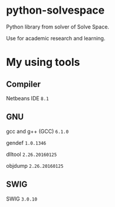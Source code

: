 python-solvespace
=================

Python library from solver of Solve Space. 

Use for academic research and learning.

My using tools
=================

Compiler
-------------

Netbeans IDE `8.1`

GNU
-------------

gcc and g++ (GCC) `6.1.0`

gendef `1.0.1346`

dlltool `2.26.20160125`

objdump `2.26.20160125`

SWIG
-------------

SWIG `3.0.10`